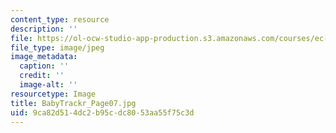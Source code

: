 ```yaml
---
content_type: resource
description: ''
file: https://ol-ocw-studio-app-production.s3.amazonaws.com/courses/ec-710-d-lab-medical-technologies-for-the-developing-world-spring-2010/9ca82d514dc2b95cdc8053aa55f75c3d_BabyTrackr_Page07.jpg
file_type: image/jpeg
image_metadata:
  caption: ''
  credit: ''
  image-alt: ''
resourcetype: Image
title: BabyTrackr_Page07.jpg
uid: 9ca82d51-4dc2-b95c-dc80-53aa55f75c3d
---
```

